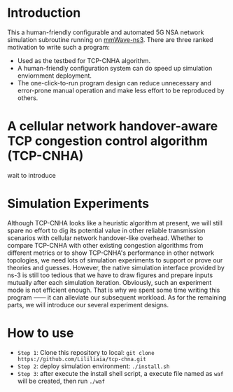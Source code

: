 # Introduction
This a human-friendly configurable and automated 5G NSA network simulation subroutine running on [mmWave-ns3](https://github.com/nyuwireless-unipd/ns3-mmwave).
There are three ranked motivation to write such a program:
- Used as the testbed for TCP-CNHA algorithm.
- A human-friendly configuration system can do speed up simulation enviornment deployment.
- The one-click-to-run program design can reduce unnecessary and error-prone manual operation and make less effort to be reproduced by others.

# A cellular network handover-aware TCP congestion control algorithm (TCP-CNHA)
 wait to introduce

# Simulation Experiments
Although TCP-CNHA looks like a heuristic algorithm at present, we will still spare no effort to dig its potential value in other reliable transmission scenarios with cellular network handover-like overhead. Whether to compare TCP-CNHA with other existing congestion algorithms from different metrics or to show TCP-CNHA's performance in other network topologies, we need lots of simulation experiments to support or prove our theories and guesses. However, the native simulation interface provided by ns-3 is still too tedious that we have to draw figures and prepare inputs mutually after each simulation iteration. Obviously, such an experiment mode is not efficient enough. That is why we spent some time writing this program —— it can alleviate our subsequent workload. As for the remaining parts, we will introduce our several experiment designs.
## 

# How to use
- `Step 1`: Clone this repository to local: `git clone https://github.com/Lililiaia/tcp-chna.git`
- `Step 2`: deploy simulation environment: `./install.sh`
- `Step 3`: after execute the install shell script, a execute file named as `waf` will be created, then run `./waf`
